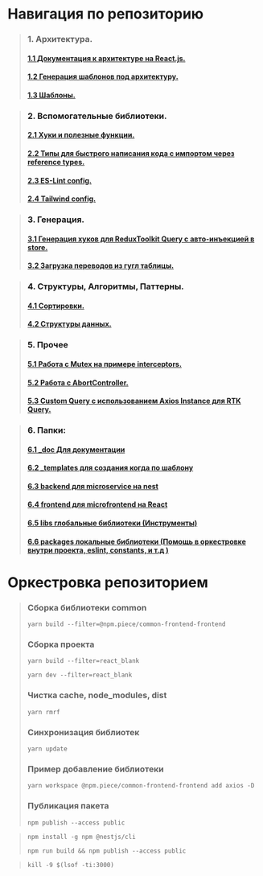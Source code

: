# Навигация по репозиторию

> ### 1. Архитектура.
> #### <a href="https://github.com/Morozzko/React_Blank_App/tree/master/_doc/Architect%26Structure">1.1 Документация к архитектуре на React.js.<a/>
> #### <a href="https://github.com/Morozzko/React_Blank_App/tree/master/libs/create-by-template">1.2 Генерация шаблонов под архитектуру.<a/>
> #### <a href="https://github.com/Morozzko/React_Blank_App/tree/master/_templates">1.3 Шаблоны.<a/>

> ### 2. Вспомогательные библиотеки.
> #### <a href="https://github.com/Morozzko/React_Blank_App/tree/master/libs/utils">2.1 Хуки и полезные функции.<a/>
> #### <a href="https://github.com/Morozzko/React_Blank_App/tree/master/libs/types">2.2 Типы для быстрого написания кода с импортом через reference types.<a/>
> #### <a href="https://github.com/Morozzko/React_Blank_App/tree/master/packages/eslint-config">2.3 ES-Lint config.<a/>
> #### <a href="https://github.com/Morozzko/React_Blank_App/tree/master/packages/frontend-tailwind-config">2.4 Tailwind config.<a/>

> ### 3. Генерация.
> #### <a href="https://github.com/Morozzko/React_Blank_App/tree/master/libs/generate-hooks-rtk">3.1 Генерация хуков для ReduxToolkit Query с авто-инъекцией в store.<a/>
> #### <a href="https://github.com/Morozzko/React_Blank_App/tree/master/packages/download-locale">3.2 Загрузка переводов из гугл таблицы.<a/>

> ### 4. Структуры, Алгоритмы, Паттерны.
> #### <a href="https://github.com/Morozzko/React_Blank_App/tree/master/other/algorithms/src/algorithms/sortings">4.1 Сортировки.<a/>
> #### <a href="https://github.com/Morozzko/React_Blank_App/tree/master/other/algorithms/src/structures">4.2 Структуры данных.<a/>

> ### 5. Прочее
> #### <a href="https://github.com/Morozzko/React_Blank_App/blob/master/_templates/rtkthunk/react_blank/src/app/api/axios.ts">5.1 Работа с Mutex на примере interceptors.<a/>
> #### <a href="https://github.com/Morozzko/React_Blank_App/blob/master/_templates/rtkthunk/react_blank/src/utils/functions/thunkCreator/index.ts">5.2 Работа с AbortController.<a/>
> #### <a href="https://github.com/Morozzko/React_Blank_App/blob/master/packages/frontend-common/src/axios/baseQuery.ts">5.3 Custom Query с использованием Axios Instance для RTK Query.<a/>


> ### 6. Папки:
> #### <a href="https://github.com/Morozzko/React_Blank_App/tree/master/_doc">6.1 _doc Для документации<a/>
> #### <a href="https://github.com/Morozzko/React_Blank_App/tree/master/_templates">6.2 _templates для создания когда по шаблону<a/>
> #### <a href="https://github.com/Morozzko/React_Blank_App/tree/master/backend">6.3 backend для microservice на nest<a/>
> #### <a href="https://github.com/Morozzko/React_Blank_App/tree/master/frontend">6.4 frontend для microfrontend на React<a/>
> #### <a href="https://github.com/Morozzko/React_Blank_App/tree/master/libs">6.5 libs глобальные библиотеки (Инструменты)<a/>
> #### <a href="https://github.com/Morozzko/React_Blank_App/tree/master/packages">6.6 packages локальные библиотеки (Помощь в оркестровке внутри проекта, eslint, constants, и т.д )<a/>

# Оркестровка репозиторием
> ### Сборка библиотеки common
>
> ```
> yarn build --filter=@npm.piece/common-frontend-frontend
> ```
>
> ### Сборка проекта
>
> ```
> yarn build --filter=react_blank
>
> yarn dev --filter=react_blank
> ```
>
> ### Чистка cache, node_modules, dist
>
> ```
> yarn rmrf
> ```
>
> ### Синхронизация библиотек
>
> ```
> yarn update
> ```
>
> ### Пример добавление библиотеки
> ```
> yarn workspace @npm.piece/common-frontend-frontend add axios -D
> ```
>
> ### Публикация пакета
> ```
> npm publish --access public
> ```

> ```
> npm install -g npm @nestjs/cli
> ```
> ```
> npm run build && npm publish --access public
> ```


> ```
> kill -9 $(lsof -ti:3000)
> ```
